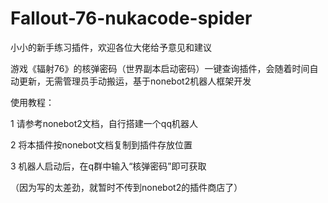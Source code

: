 # Fallout-76-nukacode-spider

小小的新手练习插件，欢迎各位大佬给予意见和建议

游戏《辐射76》的核弹密码（世界副本启动密码）一键查询插件，会随着时间自动更新，无需管理员手动搬运，基于nonebot2机器人框架开发


使用教程：

1 请参考nonebot2文档，自行搭建一个qq机器人

2 将本插件按nonebot文档复制到插件存放位置

3 机器人启动后，在q群中输入“核弹密码”即可获取

（因为写的太差劲，就暂时不传到nonebot2的插件商店了）
